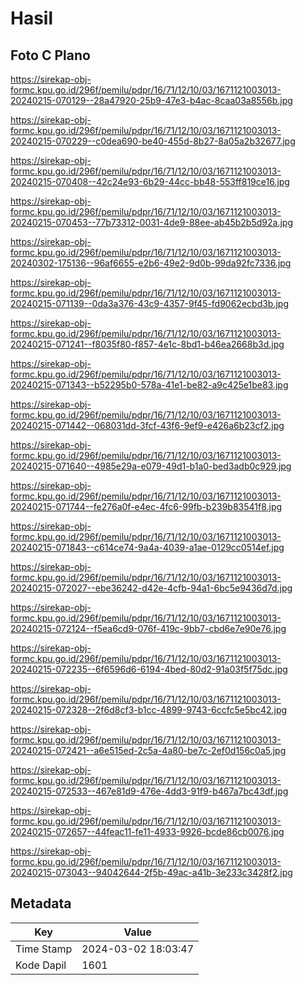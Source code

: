 # Hasil

## Foto C Plano

https://sirekap-obj-formc.kpu.go.id/296f/pemilu/pdpr/16/71/12/10/03/1671121003013-20240215-070129--28a47920-25b9-47e3-b4ac-8caa03a8556b.jpg

https://sirekap-obj-formc.kpu.go.id/296f/pemilu/pdpr/16/71/12/10/03/1671121003013-20240215-070229--c0dea690-be40-455d-8b27-8a05a2b32677.jpg

https://sirekap-obj-formc.kpu.go.id/296f/pemilu/pdpr/16/71/12/10/03/1671121003013-20240215-070408--42c24e93-6b29-44cc-bb48-553ff819ce16.jpg

https://sirekap-obj-formc.kpu.go.id/296f/pemilu/pdpr/16/71/12/10/03/1671121003013-20240215-070453--77b73312-0031-4de9-88ee-ab45b2b5d92a.jpg

https://sirekap-obj-formc.kpu.go.id/296f/pemilu/pdpr/16/71/12/10/03/1671121003013-20240302-175136--96af6655-e2b6-49e2-9d0b-99da92fc7336.jpg

https://sirekap-obj-formc.kpu.go.id/296f/pemilu/pdpr/16/71/12/10/03/1671121003013-20240215-071139--0da3a376-43c9-4357-9f45-fd9062ecbd3b.jpg

https://sirekap-obj-formc.kpu.go.id/296f/pemilu/pdpr/16/71/12/10/03/1671121003013-20240215-071241--f8035f80-f857-4e1c-8bd1-b46ea2668b3d.jpg

https://sirekap-obj-formc.kpu.go.id/296f/pemilu/pdpr/16/71/12/10/03/1671121003013-20240215-071343--b52295b0-578a-41e1-be82-a9c425e1be83.jpg

https://sirekap-obj-formc.kpu.go.id/296f/pemilu/pdpr/16/71/12/10/03/1671121003013-20240215-071442--068031dd-3fcf-43f6-9ef9-e426a6b23cf2.jpg

https://sirekap-obj-formc.kpu.go.id/296f/pemilu/pdpr/16/71/12/10/03/1671121003013-20240215-071640--4985e29a-e079-49d1-b1a0-bed3adb0c929.jpg

https://sirekap-obj-formc.kpu.go.id/296f/pemilu/pdpr/16/71/12/10/03/1671121003013-20240215-071744--fe276a0f-e4ec-4fc6-99fb-b239b83541f8.jpg

https://sirekap-obj-formc.kpu.go.id/296f/pemilu/pdpr/16/71/12/10/03/1671121003013-20240215-071843--c614ce74-9a4a-4039-a1ae-0129cc0514ef.jpg

https://sirekap-obj-formc.kpu.go.id/296f/pemilu/pdpr/16/71/12/10/03/1671121003013-20240215-072027--ebe36242-d42e-4cfb-94a1-6bc5e9436d7d.jpg

https://sirekap-obj-formc.kpu.go.id/296f/pemilu/pdpr/16/71/12/10/03/1671121003013-20240215-072124--f5ea6cd9-076f-419c-9bb7-cbd6e7e90e76.jpg

https://sirekap-obj-formc.kpu.go.id/296f/pemilu/pdpr/16/71/12/10/03/1671121003013-20240215-072235--6f6596d6-6194-4bed-80d2-91a03f5f75dc.jpg

https://sirekap-obj-formc.kpu.go.id/296f/pemilu/pdpr/16/71/12/10/03/1671121003013-20240215-072328--2f6d8cf3-b1cc-4899-9743-6ccfc5e5bc42.jpg

https://sirekap-obj-formc.kpu.go.id/296f/pemilu/pdpr/16/71/12/10/03/1671121003013-20240215-072421--a6e515ed-2c5a-4a80-be7c-2ef0d156c0a5.jpg

https://sirekap-obj-formc.kpu.go.id/296f/pemilu/pdpr/16/71/12/10/03/1671121003013-20240215-072533--467e81d9-476e-4dd3-91f9-b467a7bc43df.jpg

https://sirekap-obj-formc.kpu.go.id/296f/pemilu/pdpr/16/71/12/10/03/1671121003013-20240215-072657--44feac11-fe11-4933-9926-bcde86cb0076.jpg

https://sirekap-obj-formc.kpu.go.id/296f/pemilu/pdpr/16/71/12/10/03/1671121003013-20240215-073043--94042644-2f5b-49ac-a41b-3e233c3428f2.jpg


## Metadata

| Key        | Value               |
| ---------- | ------------------- |
| Time Stamp | 2024-03-02 18:03:47 |
| Kode Dapil | 1601                |



